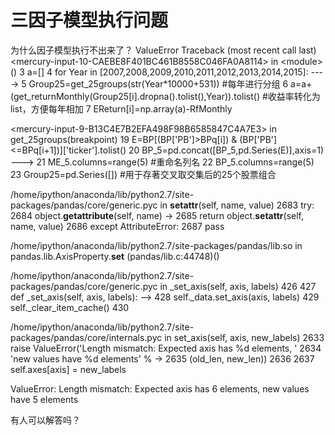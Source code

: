 # 三因子模型执行问题

为什么因子模型执行不出来了？
ValueError                                Traceback (most recent call last)
&lt;mercury-input-10-CAEBE8F401BC461B8558C046FA0A8114&gt; in &lt;module&gt;()
      3     a=[]
      4     for Year in [2007,2008,2009,2010,2011,2012,2013,2014,2015]:
----&gt; 5         Group25=get_25groups(str(Year*10000+531))   #每年进行分组
      6         a=a+(get_returnMonthly(Group25[i].dropna().tolist(),Year)).tolist()   #收益率转化为list，方便每年相加
      7     EReturn[i]=np.array(a)-RfMonthly

&lt;mercury-input-9-B13C4E7B2EFA498F98B6585847C4A7E3&gt; in get_25groups(breakpoint)
     19         E=BP[(BP['PB']&gt;BPq[i]) & (BP['PB']&lt;=BPq[i+1])]['ticker'].tolist()
     20         BP_5=pd.concat([BP_5,pd.Series(E)],axis=1)
---&gt; 21     ME_5.columns=range(5) #重命名列名
     22     BP_5.columns=range(5)
     23     Group25=pd.Series([]) #用于存著交叉取交集后的25个股票组合

/home/ipython/anaconda/lib/python2.7/site-packages/pandas/core/generic.pyc in __setattr__(self, name, value)
   2683         try:
   2684             object.__getattribute__(self, name)
-&gt; 2685             return object.__setattr__(self, name, value)
   2686         except AttributeError:
   2687             pass

/home/ipython/anaconda/lib/python2.7/site-packages/pandas/lib.so in pandas.lib.AxisProperty.__set__ (pandas/lib.c:44748)()

/home/ipython/anaconda/lib/python2.7/site-packages/pandas/core/generic.pyc in _set_axis(self, axis, labels)
    426 
    427     def _set_axis(self, axis, labels):
--&gt; 428         self._data.set_axis(axis, labels)
    429         self._clear_item_cache()
    430 

/home/ipython/anaconda/lib/python2.7/site-packages/pandas/core/internals.pyc in set_axis(self, axis, new_labels)
   2633             raise ValueError('Length mismatch: Expected axis has %d elements, '
   2634                              'new values have %d elements' %
-&gt; 2635                              (old_len, new_len))
   2636 
   2637         self.axes[axis] = new_labels

ValueError: Length mismatch: Expected axis has 6 elements, new values have 5 elements

有人可以解答吗？